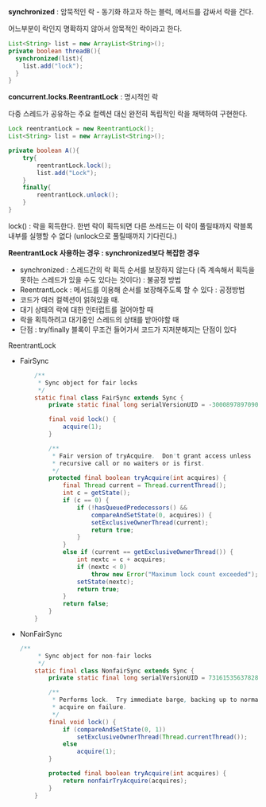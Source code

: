 **synchronized** : 암묵적인 락 - 동기화 하고자 하는 블럭, 메서드를 감싸서 락을 건다.

어느부분이 락인지 명확하지 않아서 암묵적인 락이라고 한다.

```java
List<String> list = new ArrayList<String>();
private boolean threadB(){
  synchronized(list){
    list.add("lock");
  }  
}
```



**concurrent.locks.ReentrantLock** : 명시적인 락

다중 스레드가 공유하는 주요 컬렉션 대신 완전히 독립적인 락을 채택하여 구현한다.

```java
Lock reentrantLock = new ReentrantLock();
List<String> list = new ArrayList<String>();

private boolean A(){
	try{
		reentrantLock.lock();
		list.add("Lock");
	}
	finally{
		reentrantLock.unlock();
	}
}
```

lock() : 락을 획득한다. 한번 락이 획득되면 다른 쓰레드는 이 락이 풀릴때까지 락블록 내부를 실행할 수 없다 (unlock으로 풀릴때까지 기다린다.)



**ReentrantLock 사용하는 경우 : synchronized보다 복잡한 경우**

- synchronized :  스레드간의 락 획득 순서를 보장하지 않는다 (즉 계속해서 획득을 못하는 스레드가 있을 수도 있다는 것이다) : 불공정 방법
- ReentrantLock : 메서드를 이용해 순서를 보장해주도록 할 수 있다 : 공정방법
- 코드가 여러 컬렉션이 얽혀있을 때.
- 대기 상태의 락에 대한 인터럽트를 걸어야할 때
- 락을 획득하려고 대기중인 스레드의 상태를 받아야할 때
- 단점 : try/finally 블록이 무조건 들어가서 코드가 지저분해지는 단점이 있다 



ReentrantLock 

- FairSync

  ```java
      /**
       * Sync object for fair locks
       */
      static final class FairSync extends Sync {
          private static final long serialVersionUID = -3000897897090466540L;
  
          final void lock() {
              acquire(1);
          }
  
          /**
           * Fair version of tryAcquire.  Don't grant access unless
           * recursive call or no waiters or is first.
           */
          protected final boolean tryAcquire(int acquires) {
              final Thread current = Thread.currentThread();
              int c = getState();
              if (c == 0) {
                  if (!hasQueuedPredecessors() &&
                      compareAndSetState(0, acquires)) {
                      setExclusiveOwnerThread(current);
                      return true;
                  }
              }
              else if (current == getExclusiveOwnerThread()) {
                  int nextc = c + acquires;
                  if (nextc < 0)
                      throw new Error("Maximum lock count exceeded");
                  setState(nextc);
                  return true;
              }
              return false;
          }
      }
  
  
  ```

- NonFairSync

  ```java
  /**
       * Sync object for non-fair locks
       */
      static final class NonfairSync extends Sync {
          private static final long serialVersionUID = 7316153563782823691L;
  
          /**
           * Performs lock.  Try immediate barge, backing up to normal
           * acquire on failure.
           */
          final void lock() {
              if (compareAndSetState(0, 1))
                  setExclusiveOwnerThread(Thread.currentThread());
              else
                  acquire(1);
          }
  
          protected final boolean tryAcquire(int acquires) {
              return nonfairTryAcquire(acquires);
          }
      }
  ```

  